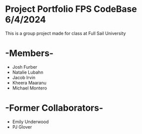 # Project Portfolio FPS CodeBase 6/4/2024
This is a group project made for class at Full Sail University 

# -Members-
* Josh Furber
* Natalie Lubahn
* Jacob Irvin
* Kheera Maaranu
* Michael Montero

# -Former Collaborators-
* Emily Underwood
* PJ Glover
